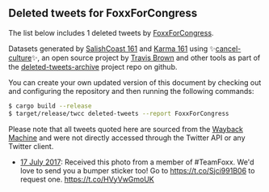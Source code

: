 ## Deleted tweets for FoxxForCongress

The list below includes 1 deleted tweets by
[FoxxForCongress](https://twitter.com/FoxxForCongress).



Datasets generated by [SalishCoast 161](https://twitter.com/SalishCoastA) and [Karma 161](https://twitter.com/KarmaOneSixOne)
using ✨[cancel-culture](https://github.com/travisbrown/cancel-culture)✨, an open source project by [Travis Brown](https://twitter.com/travisbrown) 
and other tools as part of the [deleted-tweets-archive](https://github.com/salcoast/deleted-tweets-archive/) project repo on github.

You can create your own updated version of this document by checking out and configuring the
repository and then running the following commands:

```bash
$ cargo build --release
$ target/release/twcc deleted-tweets --report FoxxForCongress
```

Please note that all tweets quoted here are sourced from the
[Wayback Machine](https://web.archive.org) and were not directly accessed through the Twitter API or
any Twitter client.

* [17 July 2017](https://web.archive.org/web/20170717205714/https://twitter.com/foxxforcongress/status/887053604636557314): Received this photo from a member of #TeamFoxx. We'd love to send you a bumper sticker too! Go to https://t.co/Sjci991B06 to request one. https://t.co/HVyVwGmoUK
